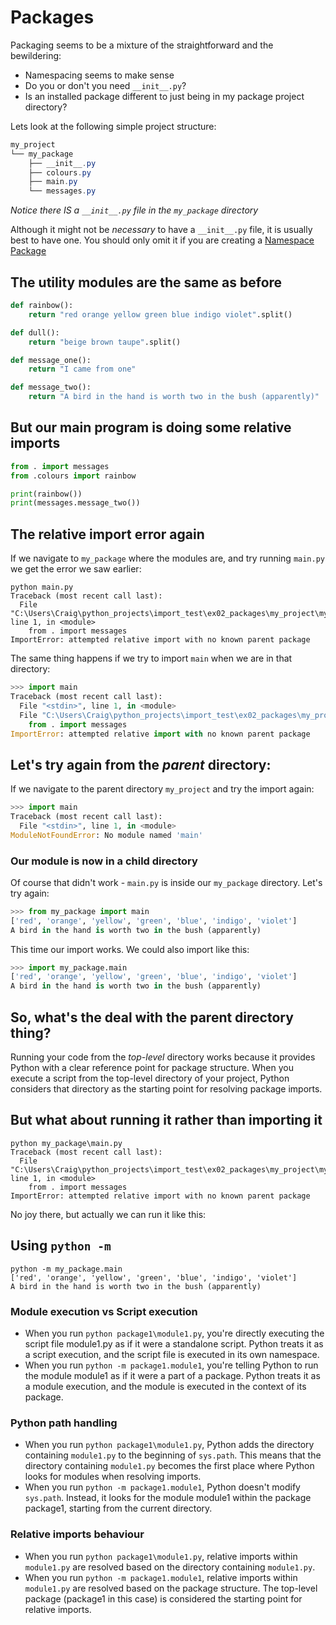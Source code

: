 # Packages
Packaging seems to be a mixture of the straightforward and the bewildering:

- Namespacing seems to make sense
- Do you or don't you need `__init__.py`?
- Is an installed package different to just being in my package project directory?

Lets look at the following simple project structure:

``` powershell
my_project
└── my_package
    ├── __init__.py
    ├── colours.py
    ├── main.py
    └── messages.py
```

*Notice there IS a `__init__.py` file in the `my_package` directory*  

Although it might not be *necessary* to have a `__init__.py` file, it is 
usually best to have one. You should only omit it if you are creating a 
[Namespace Package](four.md)

## The utility modules are the same as before
``` py title="colours.py"
def rainbow():
    return "red orange yellow green blue indigo violet".split()

def dull():
    return "beige brown taupe".split()
```

``` py title="messages.py"
def message_one():
    return "I came from one"

def message_two():
    return "A bird in the hand is worth two in the bush (apparently)"
```

## But our main program is doing some relative imports

``` py title="main.py" hl_lines="1 2"
from . import messages
from .colours import rainbow

print(rainbow())
print(messages.message_two())
```

## The relative import error again
If we navigate to `my_package` where the modules are, and try running `main.py` we get the error we saw earlier:

```
python main.py
Traceback (most recent call last):
  File "C:\Users\Craig\python_projects\import_test\ex02_packages\my_project\my_package\main.py", line 1, in <module>
    from . import messages
ImportError: attempted relative import with no known parent package
```

The same thing happens if we try to import `main` when we are in that directory:
``` python
>>> import main
Traceback (most recent call last):
  File "<stdin>", line 1, in <module>
  File "C:\Users\Craig\python_projects\import_test\ex02_packages\my_project\my_package\main.py", line 1, in <module>
    from . import messages
ImportError: attempted relative import with no known parent package
```

## Let's try again from the *parent* directory:
If we navigate to the parent directory `my_project` and try the import again:
``` python
>>> import main
Traceback (most recent call last):
  File "<stdin>", line 1, in <module>
ModuleNotFoundError: No module named 'main'
```

### Our module is now in a child directory
Of course that didn't work - `main.py` is inside our `my_package` directory. Let's try again:
``` python
>>> from my_package import main
['red', 'orange', 'yellow', 'green', 'blue', 'indigo', 'violet']
A bird in the hand is worth two in the bush (apparently)
```
This time our import works. We could also import like this:
``` python
>>> import my_package.main
['red', 'orange', 'yellow', 'green', 'blue', 'indigo', 'violet']
A bird in the hand is worth two in the bush (apparently)
```

## So, what's the deal with the parent directory thing?
Running your code from the *top-level* directory works because it provides Python with a clear reference point for package structure. When you execute a script from the top-level directory of your project, Python considers that directory as the starting point for resolving package imports.

## But what about running it rather than importing it
```
python my_package\main.py
Traceback (most recent call last):
  File "C:\Users\Craig\python_projects\import_test\ex02_packages\my_project\my_package\main.py", line 1, in <module>
    from . import messages
ImportError: attempted relative import with no known parent package
```
No joy there, but actually we can run it like this:

## Using `python -m`
```
python -m my_package.main
['red', 'orange', 'yellow', 'green', 'blue', 'indigo', 'violet']
A bird in the hand is worth two in the bush (apparently)
```
### Module execution vs Script execution
- When you run `python package1\module1.py`, you're directly executing the script file module1.py as if it were a standalone script. Python treats it as a script execution, and the script file is executed in its own namespace.
- When you run `python -m package1.module1`, you're telling Python to run the module module1 as if it were a part of a package. Python treats it as a module execution, and the module is executed in the context of its package.
### Python path handling
- When you run `python package1\module1.py`, Python adds the directory containing `module1.py` to the beginning of `sys.path`. This means that the directory containing `module1.py` becomes the first place where Python looks for modules when resolving imports.
- When you run `python -m package1.module1`, Python doesn't modify `sys.path`. Instead, it looks for the module module1 within the package package1, starting from the current directory.
### Relative imports behaviour
- When you run `python package1\module1.py`, relative imports within `module1.py` are resolved based on the directory containing `module1.py`.
- When you run `python -m package1.module1`, relative imports within `module1.py` are resolved based on the package structure. The top-level package (package1 in this case) is considered the starting point for relative imports.